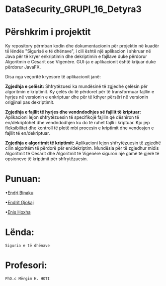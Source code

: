 # DataSecurity_GRUPI_16_Detyra3

# Përshkrim i projektit
Ky repository përmban kodin dhe dokumentacionin për projektin në kuadër të lëndës "Sigurisë e të dhënave", i cili është një aplikacion i shkruar në Java për të kryer enkriptimin dhe dekriptimin e fajllave duke përdorur Algoritmin e Cesarit ose Vigenère. GUI-ja e aplikacionit është krijuar duke përdorur JavaFX.

Disa nga veçoritë kryesore të aplikacionit janë:

<b>Zgjedhja e çelësit:</b> Shfrytëzuesi ka mundësinë të zgjedhë çelësin për algoritmin e kriptimit. Ky çelës do të përdoret për të transformuar fajllin e hyrjes në versionin e enkriptuar dhe për të kthyer përsëri në versionin origjinal pas dekriptimit.

<b>Zgjedhja e fajllit të hyrjes dhe vendndodhjes së fajllit të kriptuar:</b> Aplikacioni lejon shfrytëzuesin të specifikojë fajllin që dëshiron të en/dekriptohet dhe vendndodhjen ku do të ruhet fajlli i kriptuar. Kjo jep fleksibilitet dhe kontroll të plotë mbi procesin e kriptimit dhe vendosjen e fajllit të en/dekriptuar.

<b>Zgjedhja e algoritmit të kriptimit:</b> Aplikacioni lejon shfrytëzuesin të zgjedhë cilin algoritëm të përdorë për en/dekriptim. Mundësia për të zgjedhur midis Algoritmit të Cesarit dhe Algoritmit të Vigenère siguron një gamë të gjerë të opsioneve të kriptimit për shfrytëzuesin.

# Punuan:
•[Endri Binaku](https://github.com/BinakuEndri) 

•[Endrit Gjokaj](https://github.com/endritgjokaj) 

•[Enis Hoxha](https://github.com/ehoxha44) 

# Lënda:
``Siguria e të dhënave``

# Profesori:
``PhD.c Mërgim H. HOTI``

